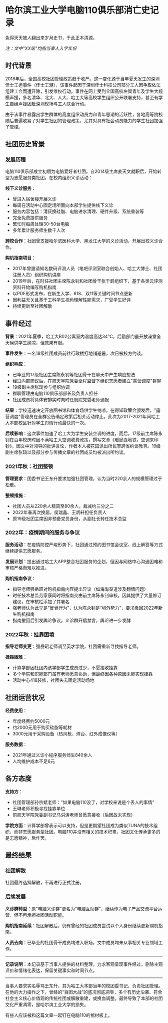 # 哈尔滨工业大学电脑110俱乐部消亡史记录

免得天天被人翻出来岁月史书，于此正本清源。

*注：文中"XX级"均指当事人入学年份*

## 时代背景

2018年后，全国高校社团管理政策趋于收严。这一变化源于当年夏天发生的深圳佳士工运事件（佳士工潮），该事件起因于深圳佳士科技公司部分工人因争取依法组建工会而遭开除，引发维权行动。事件在网上受到全国高校左翼青年及学生大规模声援，多名清华、北大、人大、哈工大等高校学生组织公开联署支持，甚至有学生自组声援团赴深圳现场与工人联合行动。

由于该事件暴露出学生群体的高度组织动员力和青年思潮的活跃性，各地高等院校随后普遍收紧了对学生社团的管理政策，尤其对具有社会动员能力的学生社团加强了管控。

## 社团历史背景

### 发展历程

电脑110俱乐部成立初期为电脑爱好者社团。自2014级主席姜天文就职后，开始转型为志愿服务类社团，在校内组织义诊活动：

**线下义诊服务**：
- 曾进入宿舍楼开展义诊
- 每周在活动中心固定场所面向本部学生提供线下义诊
- 服务内容包括：清灰换硅脂、电脑进水清理、硬件升级、系统重装等
- 完全免费提供服务
- 繁忙时每周处理30-50台电脑
- 多年累计服务师生数千人次

**跨校合作**：社团曾支援哈尔滨医科大学、黑龙江大学的义诊活动，开展出校义诊合作。

**购机指南项目**：
- 2017年曾邀请知名数码评测人员（笔吧评测室联合创始人、哈工大博士、社团注册人员）组织购机讲座
- 2019年后，在时任社团主席陈永钊和社团骨干张千鹤组织下，基于各类云评测资料开始编写购机指南
- 以PDF形式发布，在新生入学、618、双11等关键时间节点更新
- 因利益无关且基于工科学生视角理解性能需求，广受学生好评
- 持续更新至社团解散

## 事件经过

**背景**：2021年夏季，哈工大B02公寓室内温度高达34℃，后勤部门虽开放澡堂全天候供学生纳凉，但效果有限。

**事件发生**：一名18级社团成员前往行政楼打地铺避暑，次日被校方约谈。

**组织响应**：
- 已毕业的17级社团主席陈永钊等社团骨干在聊天中产生响应想法
- 经过内部商议后，在航天学院党委全程监督下组织志愿者建立"露营调度"群聊
- 19级副主席张琦参与组织协调
- 群聊管理由电脑110俱乐部部长及负责人担任
- 社团成员将具体安排实时向时任航院党委老师通报

**结果**：学校迅速决定开放图书馆和体育场供学生纳凉。在得知政策会颁发后，"露营调度"管理员在全群公告确定政策后相关活动停止。此次为2017-2021年间哈工大本部校区针对学生舆情行动最快的一次。

**后续影响**：这次事件加速了哈工大为学生安装空调的进度，而后，17级前主席陈永钊在百年校庆时因不满哈工大空调收费政策，撰写文章《暖廊连地铁，空调来印钞》，因文中对领导的批评言论，作者本人被花园派出所民警跨省约谈教育。19级副主席张琦以及部分参与传播文章的社团成员均被派出所约谈。

### 2021年秋：社团整顿

**管理要求**：团委书记王东升要求加强社团管理，认为当时220余人的规模管理过于松散。

**整顿措施**：
- 社团人员从220余人精简至80余人，裁减约三分之二
- 2022年春再次换届，侯瑞鑫、王炳轩担任负责人
- 原19级社团主席因非预备党员身份，从副社长转任技术总监

### 2022年：疫情期间的服务与争议

**服务活动**：在疫情防控严峻形势下，社团通过预约图书馆会议室、线上解答等方式继续提供志愿服务。

**发展计划**：提出通过哈工大APP整合社团服务的企划，但因与网络中心沟通困难和审核严格而难以推进。

**购机指南争议**：
- 指导老师强岳昭对购机指南内容提出异议（如海淘渠道涉及翻墙问题）
- 时任技术总监劳家康同时将指南交由前主席陈永钊审核，因其提供了大量修订建议，在审核栏添加了其署名
- 强老师认为此举是"反骨行为"，认为陈永钊是“境外势力”，要求撤回2022年新生购机指南
- 指南撤回后引发舆论争议，义诊群开启禁言，舆论进一步发酵

### 2022年秋：挂靠困境

**指导老师变更**：强岳昭老师调至英才学院，社团需重新寻找指导老师。

**挂靠困难**：
- 计算学部因社团内该学部学生成员过少，不愿接收挂靠
- 多个学院和职能部门虽有老师愿意协助，但最终因各种原因未能实现挂靠
- 活动中心418装修，社团失去固定活动场地

## 社团运营状况

**经费使用**：
- 年度经费约5000元
- 约2000元用于购买硅脂等耗材
- 3000元用于采购设备（热风枪、焊台、红外成像仪等）

**服务数据**：
- 2021年通过义诊小程序服务师生840余人
- 人均维护成本不足6元

## 各方态度

**支持方**：
- 社团管理部孙宗斌老师："如果电脑110没了，对学校来说是个丢人的事情"
- 王琳老师积极寻找挂靠单位
- 前航天学院党委副书记马洪涛老师曾愿意接收（后因故未实现）

**学院方面**：计算学部曾表示可以支持，但是更期望社团成为类似TUNA的技术组织，而非志愿服务型社团。电脑110并没有相关的技术积累，社团文化传承更多的是志愿精神，后作罢。

## 最终结果

### 社团解散

社团最终选择解散，不再进行正式注册。

### 后续发展

**义诊群转型**：原"电脑义诊群"更名为"电脑互助群"，继续作为电子产品交流平台运营，但不再承担社团活动职能。

**购机指南延续**：社团解散后，仍有曾经的社团成员尝试以个人身份继续更新购机指南。

**人员去向**：已毕业的社团骨干成员均进入职场，文中成员均未从事相关专业领域工作。

---

**记录说明**：本记录基于当事人提供的材料整理，力求客观呈现事件经过，删除主观评价和情绪化表达，保留关键事实和时间节点。

---

当事人要求实名辱骂王东升，其为哈工大本部当年的校团委书记，负责社团管理。在他的大力操作之下，曾经的“百团大战”的盛况彻底凋零，多个有历史沿袭、符合社会主义核心价值观的传统社团或解散重建，或换血调整。最终导致了本部的社团文化严重凋零，是哈尔滨工业大学的损失。

有些人应该被和这篇文章一起钉在电脑110的棺材板上。
